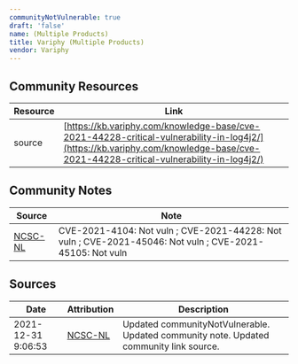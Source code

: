 ```yaml
---
communityNotVulnerable: true
draft: 'false'
name: (Multiple Products)
title: Variphy (Multiple Products)
vendor: Variphy
---
```



## Community Resources
| Resource | Link |
| --- | --- |
| source | [https://kb.variphy.com/knowledge-base/cve-2021-44228-critical-vulnerability-in-log4j2/](https://kb.variphy.com/knowledge-base/cve-2021-44228-critical-vulnerability-in-log4j2/) |

## Community Notes
| Source | Note |
| --- | --- |
| [NCSC-NL](https://github.com/NCSC-NL/log4shell/blob/main/software/README.md) | CVE-2021-4104: Not vuln ; CVE-2021-44228: Not vuln ; CVE-2021-45046: Not vuln ; CVE-2021-45105: Not vuln </ul> |

## Sources
| Date | Attribution | Description |
| --- | --- | --- |
| 2021-12-31 9:06:53 | [NCSC-NL](https://github.com/NCSC-NL/log4shell/blob/main/software/README.md) | Updated communityNotVulnerable. Updated community note. Updated community link source.  |
